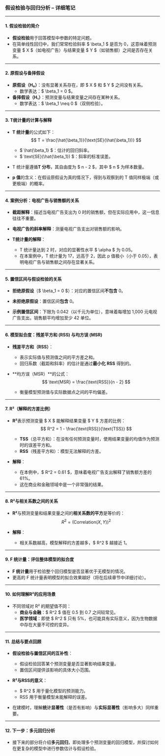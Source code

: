 ### 假设检验与回归分析 – 详细笔记

---

#### 1. **假设检验的简介**  
- **假设检验**用于回答模型中参数的特定问题。  
- 在简单线性回归中，我们常常检验斜率 $ \beta_1 $ 是否为 0，这意味着预测变量 $ X $（如电视广告）与结果变量 $ Y $（如销售额）之间是否存在关系。

---

#### 2. **原假设与备择假设**  
- **原假设（H₀）**：没有显著关系存在，即 $ X $ 和 $ Y $ 之间没有关系。  
  - 数学表达：$ \beta_1 = 0 $。  
- **备择假设（H₁）**：预测变量与结果变量之间存在某种关系。  
  - 数学表达：$ \beta_1 \neq 0 $（双侧检验）。

---

#### 3. **T统计量的计算与解释**  
- **T 统计量**的公式如下：
$$
T = \frac{\hat{\beta_1}}{\text{SE}(\hat{\beta_1})}
$$
  - $ \hat{\beta_1} $：估计的回归斜率。  
  - $ \text{SE}(\hat{\beta_1}) $：斜率的标准误差。

- T 统计量遵循**T 分布**，其自由度为 $ n - 2 $，其中 $ n $ 为样本数量。

- **p 值**的含义：在假设原假设为真的情况下，得到与观察到的 T 值同样极端（或更极端）的概率。

---

#### 4. **案例分析：电视广告与销售额的关系**  
- **截距解释**：描述当电视广告支出为 0 时的销售额，但在实际应用中，这一信息往往不重要。
- **电视广告的斜率解释**：测量电视广告支出对销售额的影响。

- **T统计量的解释**：
  - T 统计量达到 2 时，对应的显著性水平 $ \alpha $ 为 0.05。  
  - 在本案例中，T 统计量为 17，远高于 2，因此 p 值极小（小于 0.05），表明电视广告与销售额之间存在显著关系。

---

#### 5. **置信区间与假设检验的关系**  
- **拒绝原假设**（$ \beta_1 = 0 $）：对应的置信区间**不包含** 0。  
- **未拒绝原假设**：置信区间**包含** 0。

- **示例置信区间**：下限为 0.042（以千元为单位），意味着每增加 1,000 元电视广告支出，销售额平均增加至少 42 单位。

---

#### 6. **模型拟合度：残差平方和 (RSS) 与均方误 (MSR)**  
- **残差平方和（RSS）**：  
  - 表示实际值与预测值之间的平方差之和。  
  - 回归系数（截距和斜率）的估计是通过**最小化 RSS** 得到的。

- **均方误（MSR）**的公式：
$$
\text{MSR} = \frac{\text{RSS}}{n - 2}
$$
  - 衡量模型预测值与实际数据点之间的平均偏差。

---

#### 7. **R²（解释的方差比例）**  
- **R²**表示预测变量 $ X $ 能解释结果变量 $ Y $ 方差的比例：
$$
R^2 = 1 - \frac{\text{RSS}}{\text{TSS}}
$$
  - **TSS**（总平方和）：在没有任何预测变量时，使用结果变量的均值作为预测时的误差平方和。  
  - **RSS**（残差平方和）：模型无法解释的方差。

- **解释**：  
  - 在本例中，$ R^2 = 0.61 $，意味着电视广告支出解释了销售额方差的 61%。  
  - 这在商业和金融领域中是一个非常强的结果。

---

#### 8. **R²与相关系数之间的关系**  
- **R²**与预测变量和结果变量之间的**相关系数的平方**是等价的：
$$
R^2 = (\text{Correlation}(X, Y))^2
$$

- **解释**：  
  - 相关系数越高，模型解释的方差越多，$ R^2 $ 越接近 1。

---

#### 9. **F 统计量：评估整体模型的拟合度**  
- **F 统计量**用于检验整个回归模型是否显著优于无模型的情况。
- 更高的 F 统计量表明模型的拟合效果越好（将在后续章节中详细讨论）。

---

#### 10. **如何理解R²的应用场景**  
- 不同领域对 R² 的期望值不同：
  - **商业与金融**：$ R^2 $ 值在 0.5 到 0.7 之间较常见。  
  - **医学领域**：即使 $ R^2 $ 只有 5%，也可能具有实际意义，因为生物数据中存在大量不可控的变异。

---

#### 11. **总结与要点回顾**  
- **假设检验与置信区间的互补性**：
  - 假设检验回答某个预测变量是否显著影响结果变量。  
  - 置信区间提供该影响的具体大小范围。

- **R²与RSS的意义**：  
  - $ R^2 $ 用于量化模型的预测能力。  
  - RSS 用于衡量模型未能解释的误差。

- 在建模时，理解**统计显著性**（是否有影响）与**实际显著性**（影响多大）同样重要。

---

#### 12. **下一步：多元回归分析**  
- 接下来的部分将介绍**多元回归**，即处理多个预测变量的回归模型，并探讨如何在更复杂的模型中进行参数估计与假设检验。